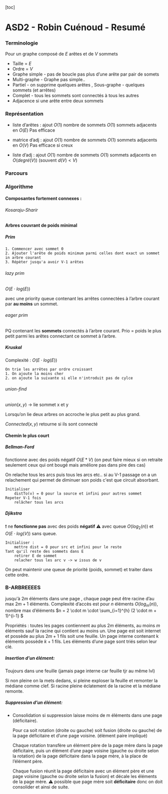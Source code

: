[toc]

# ASD2 - Robin Cuénoud - Resumé

### Terminologie 

Pour un graphe composé de $E$ arêtes et de $V$ sommets

* Taille = $E$ 
* Ordre = $V$
* Graphe simple - pas de boucle pas plus d’une arête par pair de somets
* Multi-graphe - Graphe pas simple..
* Partiel - on supprime quelques arêtes , Sous-graphe - quelques sommets (et arrêtes)
* Complet - tous les sommets sont connectés à tous les autres
* Adjacence si une arête entre deux sommets

### Représentation 

* liste d’arêtes : ajout $O(1)$ nombre de sommets $O(1)$ sommets adjacents en $O(E)$ Pas efficace

* matrice d’adj : ajout $O(1)$ nombre de sommets $O(1)$ sommets adjacents en $O(V)$ Pas efficace si creux

* liste d’adj : ajout $O(1)$ nombre de sommets $O(1)$ sommets adjacents en $O(degré(V))$ (souvent $d(V) < V$)

  

### Parcours



### Algorithme

#### Composantes fortement connexes : 

###### Kosaraju-Sharir



#### Arbres couvrant de poids minimal

##### Prim 

```
1. Commencer avec sommet 0 
2. Ajouter l'arête de poids minimum parmi celles dont exact un sommet in arbre courant
3. Répèter jusqu'a avoir V-1 arêtes
```



###### lazy prim 

$O(E \cdot  log(E))$ 

avec une priority queue contenant les arrêtes connectées à l’arbre courant par **au moins** un sommet.

###### eager prim

PQ contenant les **sommets** connectés à l’arbre courant. Prio = poids le plus petit parmi les arêtes connectant ce sommet à l’arbre. 



##### Kruskal 

Complexité : $O(E \cdot log(E))$ 

```pseudocode
On trie les arrêtes par ordre croissant
1. On ajoute la moins cher
2. on ajoute la suivante si elle n'introduit pas de cylce 
```

###### union-find

$union(x,y)$ -> lie sommet x et y  

Lorsqu’on lie deux arbres on accroche le plus petit au plus grand.

$Connected(x,y)$ retourne si ils sont connecté



#### Chemin le plus court 

##### Bellman-Ford

 fonctionne avec des poids négatif $O(E*V)$ (on peut faire mieux si on retraite seulement ceux qui ont bougé mais améliore pas dans pire des cas)

On relache tous les arcs puis tous les arcs etc.. si au V-1 passage on a un relachement qui permet de diminuer son poids c'est que circuit absorbant.

```pseudocode
Initialiser 
	distTo(v) = 0 pour la source et infini pour autres sommet
Repeter V-1 fois
	relâcher tous les arcs
```

##### Djikstra 

 :exclamation: ne **fonctionne pas** avec des poids **négatif**  :warning:  avec queue $O(log_2(n))$  et $O(E\cdot log(V))$ sans queue. 

```pseudocode
Initialiser : 
	mettre dist = 0 pour src et infini pour le reste
Tant qu'il reste des sommets dans E 
	retirer E de sommet 
	relacher tous les arc v -> w issus de v
```

 On peut maintenir une queue de priorité (poids, sommet) et traiter dans cette ordre.



### B-ARBREEEES

jusqu'à $2m$ éléments dans une page , chaque page peut être racine d’au max $2m + 1$ éléments. Complexité d’accès est pour $n$ éléments $O(log_m(n))$, nombre max d’éléments $n = 2 \cdot m \cdot \sum_{i=1}^{h} (2 \cdot m + 1)^{i-1} $ 

Propriétés : toutes les pages contiennent au plus $2m$ éléments, au moins $m$ éléments sauf la racine qui contient au moins un. Une page est soit internet et possède au plus $2m+1$ fils soit une feuille. Un page interne contenant k éléments possède $k+1$ fils. Les éléments d’une page sont triés selon leur clé. 

##### Insertion d’un élément:

Toujours dans une feuille (jamais page interne car feuille tjr au même lvl)

Si non pleine on la mets dedans, si pleine exploser la feuille et remonter la médiane comme clef. Si racine pleine éclatement de la racine et la médiane remonte. 

##### Suppression d’un élément:

* Consolidation si suppression laisse moins de m éléments dans une page (déficitaire).

  Pour ca soit rotation (droite ou gauche) soit fusion (droite ou gauche) de la page déficitaire et d’une page voisine. (élément paire impliqué)

  Chaque rotation transfère un élément père de la page mère dans la page déficitaire, puis un élément d’une page voisine (gauche ou droite selon la rotation) de la page déficitaire dans la page mère, à la place de l’élément père.

  Chaque fusion réunit la page déficitaire avec un élément père et une page voisine (gauche ou droite selon la fusion) et décale les éléments de la page mère. :warning:  possible que page mère soit **déficitaire** donc on doit consolider et ainsi de suite.  
